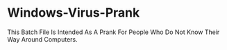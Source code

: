 # Windows-Virus-Prank
This Batch File Is Intended As A Prank For People Who Do Not Know Their Way Around Computers.
